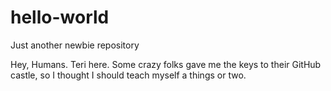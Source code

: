 # hello-world
Just another newbie repository

Hey, Humans.  Teri here.  Some crazy folks gave me the keys to their GitHub castle, 
so I thought I should teach myself a things or two.
